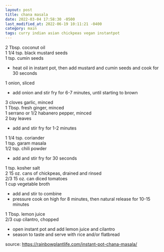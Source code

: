 ```yaml
---
layout: post
title: chana masala
date: 2022-03-04 17:58:30 -0500
last_modified_at: 2022-06-19 10:11:21 -0400
category: main
tags: curry indian asian chickpeas vegan instantpot
---
```


2 Tbsp. coconut oil  
1 1/4 tsp. black mustard seeds  
1 tsp. cumin seeds  
* heat oil in instant pot, then add mustard and cumin seeds and cook for 30 seconds

1 onion, sliced  
* add onion and stir fry for 6-7 minutes, until starting to brown

3 cloves garlic, minced  
1 Tbsp. fresh ginger, minced  
1 serrano or 1/2 habanero pepper, minced  
2 bay leaves  
* add and stir fry for 1-2 minutes

1 1/4 tsp. coriander  
1 tsp. garam masala  
1/2 tsp. chili powder  
* add and stir fry for 30 seconds

1 tsp. kosher salt  
2 15 oz. cans of chickpeas, drained and rinsed  
2/3 15 oz. can diced tomatoes  
1 cup vegetable broth  
* add and stir to combine
* pressure cook on high for 8 minutes, then natural release for 10-15 minutes

1 Tbsp. lemon juice  
2/3 cup cilantro, chopped  
* open instant pot and add lemon juice and cilantro
* season to taste and serve with rice and/or flatbread

source: <https://rainbowplantlife.com/instant-pot-chana-masala/>
